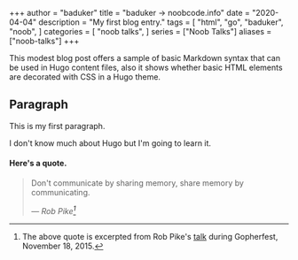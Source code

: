 +++
author = "baduker"
title = "baduker -> noobcode.info"
date = "2020-04-04"
description = "My first blog entry."
tags = [
    "html",
    "go",
    "baduker",
    "noob",
]
categories = [
    "noob talks",
]
series = ["Noob Talks"]
aliases = ["noob-talks"]
+++

This modest blog post offers a sample of basic Markdown syntax that can be used in Hugo content files, also it shows whether basic HTML elements are decorated with CSS in a Hugo theme.
<!--more-->

## Paragraph

This is my first paragraph.

I don't know much about Hugo but I'm going to learn it.

#### Here's a quote.

> Don't communicate by sharing memory, share memory by communicating.</p>
> — <cite>Rob Pike[^1]</cite>


[^1]: The above quote is excerpted from Rob Pike's [talk](https://www.youtube.com/watch?v=PAAkCSZUG1c) during Gopherfest, November 18, 2015.
